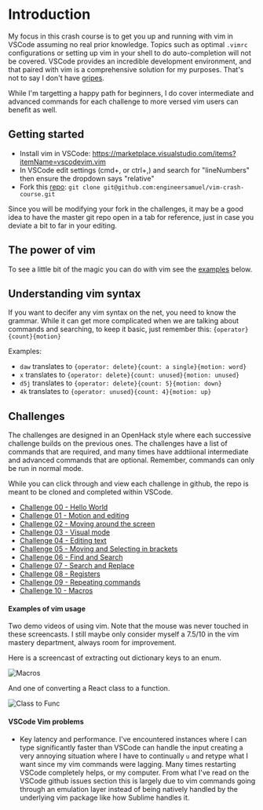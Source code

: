 # Introduction

My focus in this crash course is to get you up and running with vim in VSCode assuming no real prior knowledge.
Topics such as optimal `.vimrc` configurations or setting up vim in your shell to do auto-completion will not be covered.
VSCode provides an incredible development environment, and that paired with vim is a comprehensive solution for my purposes.
That's not to say I don't have [gripes](#vscode-vim-problems).

While I'm targetting a happy path for beginners, I do cover intermediate and advanced commands for each challenge to more versed vim users can benefit as well.

## Getting started

* Install vim in VSCode: https://marketplace.visualstudio.com/items?itemName=vscodevim.vim
* In VSCode edit settings (cmd+, or ctrl+,) and search for "lineNumbers" then ensure the dropdown says "relative"
* Fork this [repo](https://aka.ms/vimcrashcourse): `git clone git@github.com:engineersamuel/vim-crash-course.git`

Since you will be modifying your fork in the challenges, it may be a good idea to have the master git repo open in a tab for reference, just in case you deviate a bit to far in your editing.

## The power of vim

To see a little bit of the magic you can do with vim see the [examples](#examples-of-vim-usage) below.

## Understanding vim syntax

If you want to decifer any vim syntax on the net, you need to know the grammar.
While it can get more complicated when we are talking about commands and searching, to keep it basic, just remember this: `{operator}{count}{motion}`

Examples:
* `daw` translates to `{operator: delete}{count: a single}{motion: word}`
* `x` translates to `{operator: delete}{count: unused}{motion: unused}`
* `d5j` translates to `{operator: delete}{count: 5}{motion: down}`
* `4k` translates to `{operator: unused}{count: 4}{motion: up}`

## Challenges

The challenges are designed in an OpenHack style where each successive challenge builds on the previous ones.
The challenges have a list of commands that are required, and many times have addtiional intermediate and advanced commands that are optional.
Remember, commands can only be run in normal mode.

While you can click through and view each challenge in github, the repo is meant to be cloned and completed within VSCode.

* [Challenge 00 - Hello World](./challenges/challenge00.md)
* [Challenge 01 - Motion and editing](./challenges/challenge01.md)
* [Challenge 02 - Moving around the screen](./challenges/challenge02.md)
* [Challenge 03 - Visual mode](./challenges/challenge03.md)
* [Challenge 04 - Editing text](./challenges/challenge04.md)
* [Challenge 05 - Moving and Selecting in brackets](./challenges/challenge05.md)
* [Challenge 06 - Find and Search](./challenges/challenge06.md)
* [Challenge 07 - Search and Replace](./challenges/challenge07.md)
* [Challenge 08 - Registers](./challenges/challenge08.md)
* [Challenge 09 - Repeating commands](./challenges/challenge09.md)
* [Challenge 10 - Macros](./challenges/challenge10.md)

#### Examples of vim usage

Two demo videos of using vim.
Note that the mouse was never touched in these screencasts.
I still maybe only consider myself a 7.5/10 in the vim mastery department, always room for improvement.

Here is a screencast of extracting out dictionary keys to an enum.

![Macros](media/vim_macros.gif)

And one of converting a React class to a function.

![Class to Func](media/class_to_func.gif)

#### VSCode Vim problems

* Key latency and performance.
I've encountered instances where I can type significantly faster than VSCode can handle the input creating a very annoying situation where I have to continually `u` and retype what I want since my vim commands were lagging.
Many times restarting VSCode completely helps, or my computer.
From what I've read on the VSCode github issues section this is largely due to vim commands going through an emulation layer instead of being natively handled by the underlying vim package like how Sublime handles it.
